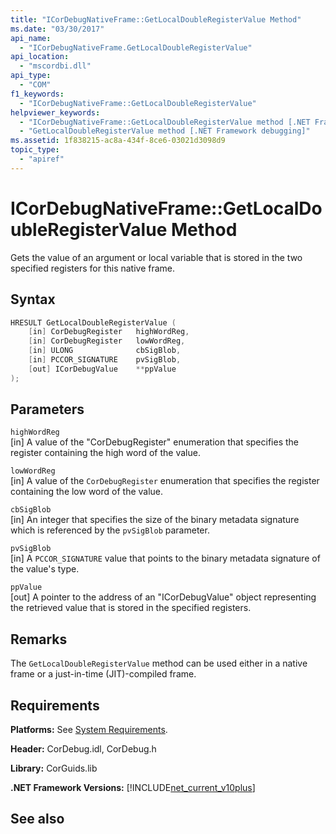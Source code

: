 ```yaml
---
title: "ICorDebugNativeFrame::GetLocalDoubleRegisterValue Method"
ms.date: "03/30/2017"
api_name: 
  - "ICorDebugNativeFrame.GetLocalDoubleRegisterValue"
api_location: 
  - "mscordbi.dll"
api_type: 
  - "COM"
f1_keywords: 
  - "ICorDebugNativeFrame::GetLocalDoubleRegisterValue"
helpviewer_keywords: 
  - "ICorDebugNativeFrame::GetLocalDoubleRegisterValue method [.NET Framework debugging]"
  - "GetLocalDoubleRegisterValue method [.NET Framework debugging]"
ms.assetid: 1f838215-ac8a-434f-8ce6-03021d3098d9
topic_type: 
  - "apiref"
---
```

# ICorDebugNativeFrame::GetLocalDoubleRegisterValue Method
Gets the value of an argument or local variable that is stored in the two specified registers for this native frame.  
  
## Syntax  
  
```cpp  
HRESULT GetLocalDoubleRegisterValue (  
    [in] CorDebugRegister   highWordReg,  
    [in] CorDebugRegister   lowWordReg,  
    [in] ULONG              cbSigBlob,  
    [in] PCCOR_SIGNATURE    pvSigBlob,  
    [out] ICorDebugValue    **ppValue  
);  
```  
  
## Parameters  
 `highWordReg`  
 [in] A value of the "CorDebugRegister" enumeration that specifies the register containing the high word of the value.  
  
 `lowWordReg`  
 [in] A value of the `CorDebugRegister` enumeration that specifies the register containing the low word of the value.  
  
 `cbSigBlob`  
 [in] An integer that specifies the size of the binary metadata signature which is referenced by the `pvSigBlob` parameter.  
  
 `pvSigBlob`  
 [in] A `PCCOR_SIGNATURE` value that points to the binary metadata signature of the value's type.  
  
 `ppValue`  
 [out] A pointer to the address of an "ICorDebugValue" object representing the retrieved value that is stored in the specified registers.  
  
## Remarks  
 The `GetLocalDoubleRegisterValue` method can be used either in a native frame or a just-in-time (JIT)-compiled frame.  
  
## Requirements  
 **Platforms:** See [System Requirements](../../../../docs/framework/get-started/system-requirements.md).  
  
 **Header:** CorDebug.idl, CorDebug.h  
  
 **Library:** CorGuids.lib  
  
 **.NET Framework Versions:** [!INCLUDE[net_current_v10plus](../../../../includes/net-current-v10plus-md.md)]  
  
## See also
